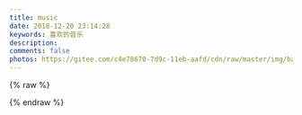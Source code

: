 ```yaml
---
title: music
date: 2018-12-20 23:14:28
keywords: 喜欢的音乐
description: 
comments: false
photos: https://gitee.com/c4e78670-7d9c-11eb-aafd/cdn/raw/master/img/banner/music.jpg
---
```

{% raw %}
<meting-js
  server="netease"
  type="playlist"
  id="2731690811"
  mutex="true">
</meting-js>

<meting-js
  server="netease"
  type="playlist"
  id="419239189"
  mutex="true">
</meting-js>
{% endraw %}
